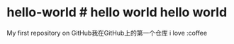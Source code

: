 # hello-world   # hello world   hello world
My first repository on GitHub我在GitHub上的第一个仓库
i love :coffee 
